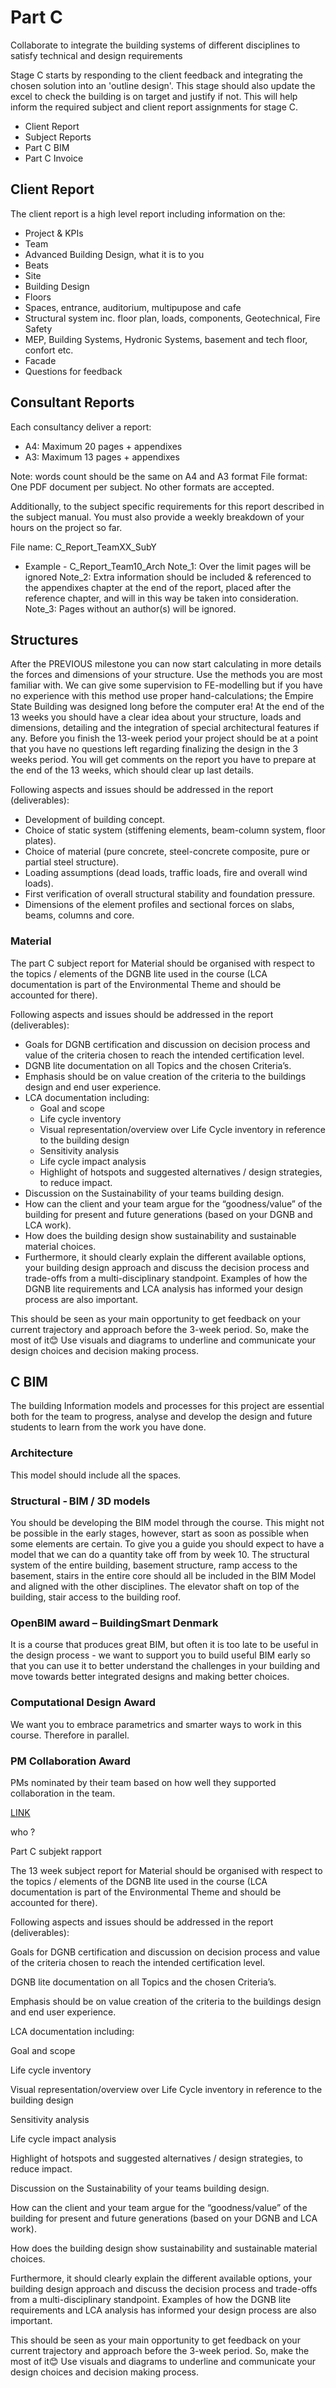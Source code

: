 # Part C

Collaborate to integrate the building systems of different disciplines to satisfy technical and design requirements 

Stage C starts by responding to the client feedback and integrating the chosen solution into an 'outline design'. This stage should also update the excel to check the building is on target and justify if not. This will help inform the required subject and client report assignments for stage C. 

* Client Report
* Subject Reports
* Part C BIM
* Part C Invoice

## Client Report
The client report is a high level report including information on the:
* Project & KPIs
* Team
* Advanced Building Design, what it is to you
* Beats
* Site
* Building Design
* Floors
* Spaces, entrance, auditorium, multipupose and cafe
* Structural system inc. floor plan, loads, components, Geotechnical, Fire Safety
* MEP, Building Systems, Hydronic Systems, basement and tech floor, confort etc.
* Facade
* Questions for feedback


## Consultant Reports
Each consultancy deliver a report:

* A4: Maximum 20 pages + appendixes
* A3: Maximum 13 pages + appendixes

Note: words count should be the same on A4 and A3 format
File format: One PDF document per subject. No other formats are accepted.

Additionally, to the subject specific requirements for this report described in the subject manual. You must also provide a weekly breakdown of your hours on the project so far.

File name: C_Report_TeamXX_SubY
* Example - C_Report_Team10_Arch
Note_1: Over the limit pages will be ignored
Note_2: Extra information should be included & referenced to the appendixes chapter at the end of the report, placed after the reference chapter, and will in this way be taken into consideration.
Note_3: Pages without an author(s) will be ignored.
  
## Structures
After the PREVIOUS milestone you can now start calculating in more details the forces and dimensions of your structure. Use the methods you are most familiar with. We can give some supervision to FE-modelling but if you have no experience with this method use proper hand-calculations; the Empire State Building was designed long before the computer era! At the end of the 13 weeks you should have a clear idea about your structure, loads and dimensions, detailing and the integration of special architectural features if any. Before you finish the 13-week period your project should be at a point that you have no questions left regarding finalizing the design in the 3 weeks period. You will get comments on the report you have to prepare at the end of the 13 weeks, which should clear up last details. 

Following aspects and issues should be addressed in the report (deliverables): 

* Development of building concept. 
* Choice of static system (stiffening elements, beam-column system, floor plates). 
* Choice of material (pure concrete, steel-concrete composite, pure or partial steel structure). 
* Loading assumptions (dead loads, traffic loads, fire and overall wind loads). 
* First verification of overall structural stability and foundation pressure. 
* Dimensions of the element profiles and sectional forces on slabs, beams, columns and core.

### Material

The part C subject report for Material should be organised with respect to the topics / elements of the DGNB lite used in the course (LCA documentation is part of the Environmental Theme and should be accounted for there).

Following aspects and issues should be addressed in the report (deliverables): 

* Goals for DGNB certification and discussion on decision process and value of the criteria chosen to reach the intended certification level.
* DGNB lite documentation on all Topics and the chosen Criteria’s.
* Emphasis should be on value creation of the criteria to the buildings design and end user experience.
* LCA documentation including:
    * Goal and scope
    * Life cycle inventory
    * Visual representation/overview over Life Cycle inventory in reference to the building design
    * Sensitivity analysis
    * Life cycle impact analysis
    * Highlight of hotspots and suggested alternatives / design strategies, to reduce impact.
* Discussion on the Sustainability of your teams building design.
* How can the client and your team argue for the “goodness/value” of the building for present and future generations (based on your DGNB and LCA work).
* How does the building design show sustainability and sustainable material choices.
* Furthermore, it should clearly explain the different available options, your building design approach and discuss the decision process and trade-offs from a multi-disciplinary standpoint. Examples of how the DGNB lite requirements and LCA analysis has informed your design process are also important.

This should be seen as your main opportunity to get feedback on your current trajectory and approach before the 3-week period. So, make the most of it😊 Use visuals and diagrams to underline and communicate your design choices and decision making process.



## C BIM 
The building Information models and processes for this project are essential both for the team to progress, analyse and develop the design and future students to learn from the work you have done.

### Architecture
This model should include all the spaces. 

### Structural - BIM / 3D models 

You should be developing the BIM model through the course. This might not be possible in the early stages, however, start as soon as possible when some elements are certain. To give you a guide you should expect to have a model that we can do a quantity take off from by week 10. The structural system of the entire building, basement structure, ramp access to the basement, stairs in the entire core should all be included in the BIM Model and aligned with the other disciplines. The elevator shaft on top of the building, stair access to the building roof. 


### OpenBIM award – BuildingSmart Denmark 

It is a course that produces great BIM, but often it is too late to be useful in the design process - we want to support you to build useful BIM early so that you can use it to better understand the challenges in your building and move towards better integrated designs and making better choices. 

### Computational Design Award

We want you to embrace parametrics and smarter ways to work in this course. Therefore in parallel. 

### PM Collaboration Award

PMs nominated by their team based on how well they supported collaboration in the team. 

[LINK](/41936/Deliverables/C_BIM)

who ?

Part C subjekt rapport

The 13 week subject report for Material should be organised with respect to the topics / elements of the DGNB lite used in the course (LCA documentation is part of the Environmental Theme and should be accounted for there).

Following aspects and issues should be addressed in the report (deliverables): 

Goals for DGNB certification and discussion on decision process and value of the criteria chosen to reach the intended certification level.

DGNB lite documentation on all Topics and the chosen Criteria’s.

Emphasis should be on value creation of the criteria to the buildings design and end user experience.

LCA documentation including:

Goal and scope

Life cycle inventory

Visual representation/overview over Life Cycle inventory in reference to the building design

Sensitivity analysis

Life cycle impact analysis

Highlight of hotspots and suggested alternatives / design strategies, to reduce impact.

Discussion on the Sustainability of your teams building design.

How can the client and your team argue for the “goodness/value” of the building for present and future generations (based on your DGNB and LCA work).

How does the building design show sustainability and sustainable material choices.

Furthermore, it should clearly explain the different available options, your building design approach and discuss the decision process and trade-offs from a multi-disciplinary standpoint. Examples of how the DGNB lite requirements and LCA analysis has informed your design process are also important.

This should be seen as your main opportunity to get feedback on your current trajectory and approach before the 3-week period. So, make the most of it😊 Use visuals and diagrams to underline and communicate your design choices and decision making process.


